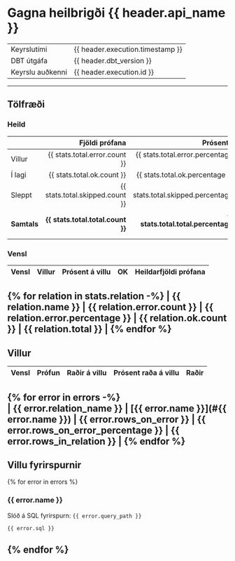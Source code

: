 <!-- Space: DAT -->
<!-- Parent: Skjölun -->
<!-- Title: {{ header.api_name }} - Gagnagæði -->
# Gagna heilbrigði {{ header.api_name }}
|               |            |
| :------------ | :--------- |
| Keyrslutími | {{ header.execution.timestamp }} |
| DBT útgáfa | {{ header.dbt_version }} |
| Keyrslu auðkenni | {{ header.execution.id }} |
---
## Tölfræði 
### Heild
|               | Fjöldi prófana     | Prósenta   |
| :------------ | -----------------: | ---------: |
| Villur | {{ stats.total.error.count }} | {{ stats.total.error.percentage }} |
| Í lagi | {{ stats.total.ok.count }} | {{ stats.total.ok.percentage }} |
| Sleppt | {{ stats.total.skipped.count }} | {{ stats.total.skipped.percentage }} |
| **Samtals** | **{{ stats.total.total.count }}** | **{{ stats.total.total.percentage }}** |

### Vensl
| Vensl                                | Villur | Prósent á villu | OK     | Heildarfjöldi prófana    |
| :----------------------------------- | -----: | --------------: | -----: | -----------------------: |
{% for relation in stats.relation -%} 
| {{ relation.name }} | {{ relation.error.count }} | {{ relation.error.percentage }} | {{ relation.ok.count }} | {{ relation.total }} | 
{% endfor %}
---
## Villur
| Vensl                 | Prófun                                     | Raðir á villu  | Prósent raða á villu | Raðir        |
| :-------------------- |:------------------------------------------ | -------------: | -------------------: | -----------: |
{% for error in errors -%}    
| {{ error.relation_name }} | [{{ error.name }}](#{{ error.name }}) | {{ error.rows_on_error }} | {{ error.rows_on_error_percentage }} | {{ error.rows_in_relation }} |
{% endfor %}
---
## Villu fyrirspurnir
{% for error in errors %}
### {{ error.name }}
Slóð á SQL fyrirspurn: `{{ error.query_path }}`
```
{{ error.sql }}
```
{% endfor %}
---